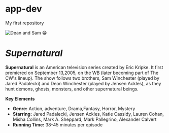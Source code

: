 # app-dev
My first repository

![Dean and Sam ](https://tinyurl.com/h8bx4jet) :grin:

# ***Supernatural*** 

 **Supernatural** is an American  television series created by Eric  Kripke. It first premiered on  September 13,2005, on the WB (later  becoming part of The CW's lineup). The  show follows two brothers, Sam  Winchester (played by Jared Padalecki)  and Dean Winchester (played by Jensen  Ackles), as they hunt demons, ghosts,  monsters, and other supernatural  beings. 

**Key Elements**

- **Genre:** Action, adventure, Drama,Fantasy, Horror, Mystery 
- **Starring:** Jared Padalecki, Jensen Ackles, Katie Cassidy, Lauren Cohan, Misha Collins, Mark A. Sheppard, Mark Pallegrino, Alexander Calvert
- **Running Time:** 38-45 minutes per episode

